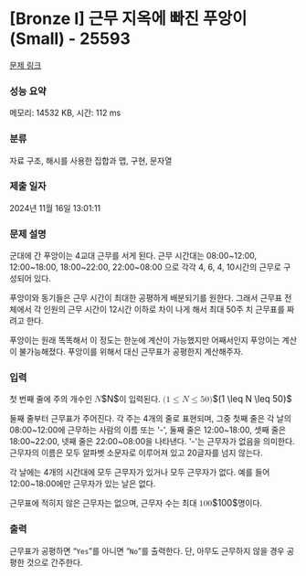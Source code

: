 # [Bronze I] 근무 지옥에 빠진 푸앙이 (Small) - 25593 

[문제 링크](https://www.acmicpc.net/problem/25593) 

### 성능 요약

메모리: 14532 KB, 시간: 112 ms

### 분류

자료 구조, 해시를 사용한 집합과 맵, 구현, 문자열

### 제출 일자

2024년 11월 16일 13:01:11

### 문제 설명

<p>군대에 간 푸앙이는 4교대 근무를 서게 된다. 근무 시간대는 08:00~12:00, 12:00~18:00, 18:00~22:00, 22:00~08:00 으로 각각 4, 6, 4, 10시간의 근무로 구성되어 있다.</p>

<p>푸앙이와 동기들은 근무 시간이 최대한 공평하게 배분되기를 원한다. 그래서 근무표 전체에서 각 인원의 근무 시간이 12시간 이하로 차이 나게 해서 최대 50주 치 근무표를 짜려고 한다.</p>

<p>푸앙이는 원래 똑똑해서 이 정도는 한눈에 계산이 가능했지만 어째서인지 푸앙이는 계산이 불가능해졌다. 푸앙이를 위해서 대신 근무표가 공평한지 계산해주자.</p>

### 입력 

 <p>첫 번째 줄에 주의 개수인 <mjx-container class="MathJax" jax="CHTML" style="font-size: 109%; position: relative;"><mjx-math class="MJX-TEX" aria-hidden="true"><mjx-mi class="mjx-i"><mjx-c class="mjx-c1D441 TEX-I"></mjx-c></mjx-mi></mjx-math><mjx-assistive-mml unselectable="on" display="inline"><math xmlns="http://www.w3.org/1998/Math/MathML"><mi>N</mi></math></mjx-assistive-mml><span aria-hidden="true" class="no-mathjax mjx-copytext">$N$</span></mjx-container>이 입력된다. <mjx-container class="MathJax" jax="CHTML" style="font-size: 109%; position: relative;"><mjx-math class="MJX-TEX" aria-hidden="true"><mjx-mo class="mjx-n"><mjx-c class="mjx-c28"></mjx-c></mjx-mo><mjx-mn class="mjx-n"><mjx-c class="mjx-c31"></mjx-c></mjx-mn><mjx-mo class="mjx-n" space="4"><mjx-c class="mjx-c2264"></mjx-c></mjx-mo><mjx-mi class="mjx-i" space="4"><mjx-c class="mjx-c1D441 TEX-I"></mjx-c></mjx-mi><mjx-mo class="mjx-n" space="4"><mjx-c class="mjx-c2264"></mjx-c></mjx-mo><mjx-mn class="mjx-n" space="4"><mjx-c class="mjx-c35"></mjx-c><mjx-c class="mjx-c30"></mjx-c></mjx-mn><mjx-mo class="mjx-n"><mjx-c class="mjx-c29"></mjx-c></mjx-mo></mjx-math><mjx-assistive-mml unselectable="on" display="inline"><math xmlns="http://www.w3.org/1998/Math/MathML"><mo stretchy="false">(</mo><mn>1</mn><mo>≤</mo><mi>N</mi><mo>≤</mo><mn>50</mn><mo stretchy="false">)</mo></math></mjx-assistive-mml><span aria-hidden="true" class="no-mathjax mjx-copytext">$(1 \leq N \leq 50)$</span> </mjx-container></p>

<p>둘째 줄부터 근무표가 주어진다. 각 주는 4개의 줄로 표현되며, 그중 첫째 줄은 각 날의 08:00~12:00에 근무하는 사람의 이름 또는 '-', 둘째 줄은 12:00~18:00, 셋째 줄은 18:00~22:00, 넷째 줄은 22:00~08:00을 나타낸다. '-'는 근무자가 없음을 의미한다. 근무자의 이름은 모두 알파벳 소문자로 이루어져 있고 20글자를 넘지 않는다.</p>

<p>각 날에는 4개의 시간대에 모두 근무자가 있거나 모두 근무자가 없다. 예를 들어 12:00~18:00에만 근무자가 있는 날은 없다.</p>

<p>근무표에 적히지 않은 근무자는 없으며, 근무자 수는 최대 <mjx-container class="MathJax" jax="CHTML" style="font-size: 109%; position: relative;"><mjx-math class="MJX-TEX" aria-hidden="true"><mjx-mn class="mjx-n"><mjx-c class="mjx-c31"></mjx-c><mjx-c class="mjx-c30"></mjx-c><mjx-c class="mjx-c30"></mjx-c></mjx-mn></mjx-math><mjx-assistive-mml unselectable="on" display="inline"><math xmlns="http://www.w3.org/1998/Math/MathML"><mn>100</mn></math></mjx-assistive-mml><span aria-hidden="true" class="no-mathjax mjx-copytext">$100$</span></mjx-container>명이다.</p>

### 출력 

 <p>근무표가 공평하면 “<code>Yes</code>”를 아니면 “<code>No</code>”를 출력한다. 단, 아무도 근무하지 않을 경우 공평한 것으로 간주한다.</p>

